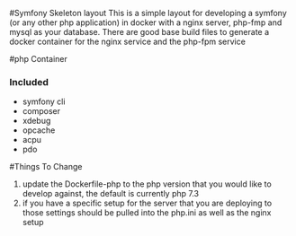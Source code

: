 #Symfony Skeleton layout
This is a simple layout for developing a symfony (or any other php application) in docker with a nginx server, php-fmp and mysql as your database.  There are good base build files to generate a docker container for the nginx service and the php-fpm service


#php Container
### Included
* symfony cli
* composer
* xdebug
* opcache
* acpu
* pdo

#Things To Change
1. update the Dockerfile-php to the php version that you would like to develop against, the default is currently php 7.3
2. if you have a specific setup for the server that you are deploying to those settings should be pulled into the php.ini as well as the nginx setup
